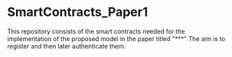 # SmartContracts_Paper1
This repository consists of the smart contracts needed for the implementation of the proposed model in the paper titled "***"
The aim is to register and then later authenticate them. 
